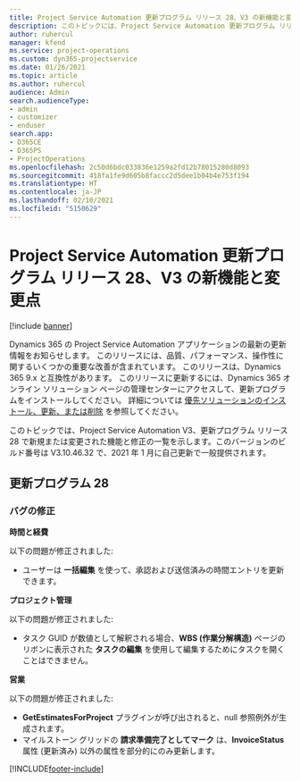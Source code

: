 ```yaml
---
title: Project Service Automation 更新プログラム リリース 28、V3 の新機能と変更点
description: このトピックには、Project Service Automation 更新プログラム リリース 28、V3 で利用可能な機能と修正をリスト化しています。
author: ruhercul
manager: kfend
ms.service: project-operations
ms.custom: dyn365-projectservice
ms.date: 01/26/2021
ms.topic: article
ms.author: ruhercul
audience: Admin
search.audienceType:
- admin
- customizer
- enduser
search.app:
- D365CE
- D365PS
- ProjectOperations
ms.openlocfilehash: 2c50d6bdc033836e1259a2fd12b78015280d8093
ms.sourcegitcommit: 418fa1fe9d605b8faccc2d5dee1b04b4e753f194
ms.translationtype: HT
ms.contentlocale: ja-JP
ms.lasthandoff: 02/10/2021
ms.locfileid: "5150629"
---
```

# <a name="whats-new-or-changed-in-project-service-automation-update-release-28-v3"></a>Project Service Automation 更新プログラム リリース 28、V3 の新機能と変更点

[!include [banner](../includes/psa-now-project-operations.md)]

Dynamics 365 の Project Service Automation アプリケーションの最新の更新情報をお知らせします。 このリリースには、品質、パフォーマンス、操作性に関するいくつかの重要な改善が含まれています。 このリリースは、Dynamics 365 9.x と互換性があります。 このリリースに更新するには、Dynamics 365 オンライン ソリューション ページの管理センターにアクセスして、更新プログラムをインストールしてください。 詳細については [優先ソリューションのインストール、更新、または削除](https://docs.microsoft.com/power-platform/admin/install-remove-preferred-solution) を参照してください。

このトピックでは、Project Service Automation V3、更新プログラム リリース 28 で新規または変更された機能と修正の一覧を示します。このバージョンのビルド番号は V3.10.46.32 で、2021 年 1 月に自己更新で一般提供されます。

## <a name="update-release-28"></a>更新プログラム 28

### <a name="bug-fixes"></a>バグの修正

**時間と経費**

以下の問題が修正されました:

- ユーザーは **一括編集** を使って、承認および送信済みの時間エントリを更新できます。

**プロジェクト管理**

以下の問題が修正されました:

- タスク GUID が数値として解釈される場合、**WBS (作業分解構造)** ページのリボンに表示された **タスクの編集** を使用して編集するためにタスクを開くことはできません。

**営業**

以下の問題が修正されました:

- **GetEstimatesForProject** プラグインが呼び出されると、null 参照例外が生成されます。
- マイルストーン グリッドの **請求準備完了としてマーク** は、**InvoiceStatus** 属性 (更新済み) 以外の属性を部分的にのみ更新します。



[!INCLUDE[footer-include](../includes/footer-banner.md)]
